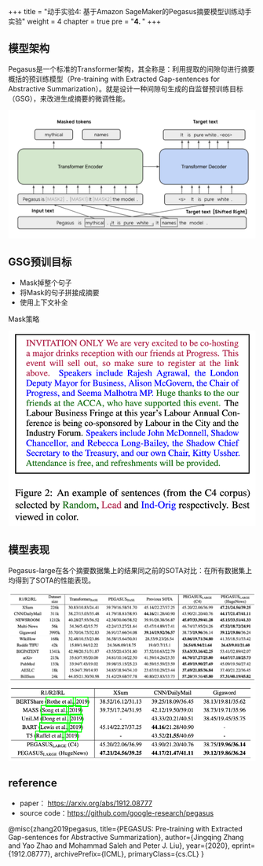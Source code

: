+++
title = "动手实验4: 基于Amazon SageMaker的Pegasus摘要模型训练动手实验"
weight = 4
chapter = true
pre = "<b>4. </b>"
+++

## 模型架构

Pegasus是一个标准的Transformer架构，其全称是：利用提取的间隙句进行摘要概括的预训练模型（Pre-training with Extracted Gap-sentences for Abstractive Summarization）。就是设计一种间隙句生成的自监督预训练目标（GSG），来改进生成摘要的微调性能。

![](../pics/02pegasus/01.png)

## GSG预训目标

* Mask掉整个句子
* 将Mask的句子拼接成摘要
* 使用上下文补全

Mask策略

![](../pics/02pegasus/02.png)

## 模型表现

Pegasus-large在各个摘要数据集上的结果同之前的SOTA对比：在所有数据集上均得到了SOTA的性能表现。

![](../pics/02pegasus/03.png)
![](../pics/02pegasus/04.png)

## reference

* paper： https://arxiv.org/abs/1912.08777
* source code：https://github.com/google-research/pegasus

@misc{zhang2019pegasus,
    title={PEGASUS: Pre-training with Extracted Gap-sentences for Abstractive Summarization},
    author={Jingqing Zhang and Yao Zhao and Mohammad Saleh and Peter J. Liu},
    year={2020},
    eprint={1912.08777},
    archivePrefix={ICML},
    primaryClass={cs.CL}
}


